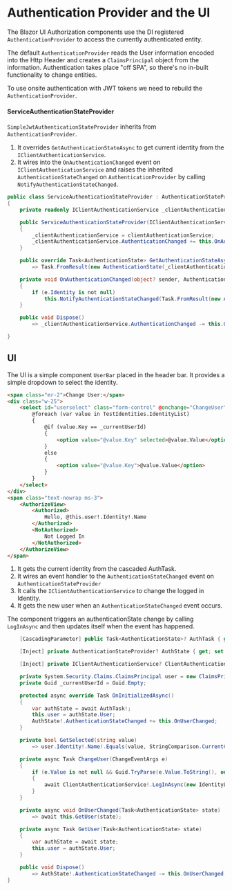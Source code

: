 # Authentication Provider and the UI

The Blazor UI Authorization components use the DI registered `AuthenticationProvider` to access the currently authenticated entity.

The default `AuthenticationProvider` reads the User information encoded into the Http Header and creates a `ClaimsPrincipal` object from the information.  Authentication takes place "off SPA", so there's no in-built functionality to change entities.

To use onsite authentication with JWT tokens we need to rebuild the `AuthenticationProvider`.

#### ServiceAuthenticationStateProvider

`SimpleJwtAuthenticationStateProvider` inherits from `AuthenticationProvider`.  

1. It overrides `GetAuthenticationStateAsync` to get current identity from the `IClientAuthenticationService`.
2. It wires into the `OnAuthenticationChanged` event on `IClientAuthenticationService` and raises the inherited `AuthenticationStateChanged` on `AuthenticationProvider` by calling `NotifyAuthenticationStateChanged`.


```csharp
public class ServiceAuthenticationStateProvider : AuthenticationStateProvider, IDisposable
{
    private readonly IClientAuthenticationService _clientAuthenticationService;

    public ServiceAuthenticationStateProvider(IClientAuthenticationService clientAuthenticationService)
    {
        _clientAuthenticationService = clientAuthenticationService;
        _clientAuthenticationService.AuthenticationChanged += this.OnAuthenticationChanged;
    }

    public override Task<AuthenticationState> GetAuthenticationStateAsync()
        => Task.FromResult(new AuthenticationState(_clientAuthenticationService.GetCurrentIdentity()));

    private void OnAuthenticationChanged(object? sender, AuthenticationChangedEventArgs e)
    {
        if (e.Identity is not null)
            this.NotifyAuthenticationStateChanged(Task.FromResult(new AuthenticationState(e.Identity)));
    }

    public void Dispose()
        => _clientAuthenticationService.AuthenticationChanged -= this.OnAuthenticationChanged;

}
```

## UI

The UI is a simple component `UserBar` placed in the header bar.  It provides a simple dropdown to select the identity.

```html
<span class="mr-2">Change User:</span>
<div class="w-25">
    <select id="userselect" class="form-control" @onchange="ChangeUser">
        @foreach (var value in TestIdentities.IdentityList)
        {
            @if (value.Key == _currentUserId)
            {
                <option value="@value.Key" selected>@value.Value</option>
            }
            else
            {
                <option value="@value.Key">@value.Value</option>
            }
        }
    </select>
</div>
<span class="text-nowrap ms-3">
    <AuthorizeView>
        <Authorized>
            Hello, @this.user!.Identity!.Name
        </Authorized>
        <NotAuthorized>
            Not Logged In
        </NotAuthorized>
    </AuthorizeView>
</span>
```

1. It gets the current identity from the cascaded AuthTask.
2. It wires an event handler to the `AuthenticationStateChanged` event on `AuthenticationStateProvider`
3. It calls the `IClientAuthenticationService` to change the logged in Identity.
4. It gets the new user when an `AuthenticationStateChanged` event occurs.

The component triggers an authenticationState change by calling `LogInAsync` and then updates itself when the event has happened. 

```csharp
    [CascadingParameter] public Task<AuthenticationState>? AuthTask { get; set; }

    [Inject] private AuthenticationStateProvider? AuthState { get; set; }

    [Inject] private IClientAuthenticationService? ClientAuthenticationService { get; set; }

    private System.Security.Claims.ClaimsPrincipal user = new ClaimsPrincipal();
    private Guid _currentUserId = Guid.Empty;

    protected async override Task OnInitializedAsync()
    {
        var authState = await AuthTask!;
        this.user = authState.User;
        AuthState!.AuthenticationStateChanged += this.OnUserChanged;
    }

    private bool GetSelected(string value)
        => user.Identity!.Name!.Equals(value, StringComparison.CurrentCultureIgnoreCase);

    private async Task ChangeUser(ChangeEventArgs e)
    {
        if (e.Value is not null && Guid.TryParse(e.Value.ToString(), out Guid Id))
        {
            await ClientAuthenticationService!.LogInAsync(new IdentityLoginCredentials { Id = Id });
        }
    }

    private async void OnUserChanged(Task<AuthenticationState> state)
        => await this.GetUser(state);

    private async Task GetUser(Task<AuthenticationState> state)
    {
        var authState = await state;
        this.user = authState.User;
    }

    public void Dispose()
        => AuthState!.AuthenticationStateChanged -= this.OnUserChanged;
}
```